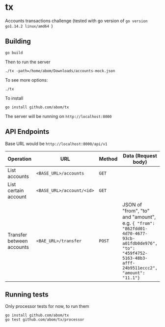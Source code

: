 # tx
Accounts transactions challenge (tested with go version of `go version go1.14.2 linux/amd64
`)

## Building

```
go build
```

Then to run the server

```
./tx -path=/home/abom/Downloads/accounts-mock.json
```

To see more options:

```
./tx
```

To install

```
go install github.com/abom/tx
```

The server will be running on `http://localhost:8000`

## API Endpoints

Base URL would be `http://localhost:8000/api/v1`

| Operation                 | URL                       | Method | Data (Request body)                                                                                                                                         |
| ------------------------- | ------------------------- | ------ | ----------------------------------------------------------------------------------------------------------------------------------------------------------- |
| List accounts             | `<BASE_URL>/accounts`     | `GET`  |                                                                                                                                                             |
| List certain account      | `<BASE_URL>/account/<id>` | `GET`  |
| Transfer between accounts | `<BAE_URL>/transfer `     | `POST` | JSON of "from", "to" and "amount", e.g. `{ "from": "862fdd01-4d70-4677-93cb-a01fdb0de976", "to": "459f4752-5163-48b3-afff-24b9511eccc2", "amount": "11.1"}` |

## Running tests

Only processor tests for now, to run them

```
go install github.com/abom/tx
go test github.com/abom/tx/processor
```
